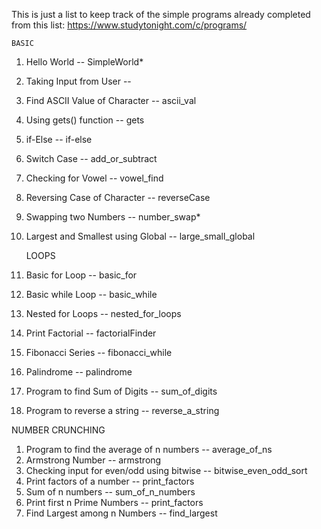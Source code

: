 This is just a list to keep track of the simple programs already completed from this list:
  https://www.studytonight.com/c/programs/

    BASIC
1) Hello World -- SimpleWorld*
2) Taking Input from User -- 
3) Find ASCII Value of Character -- ascii_val
4) Using gets() function -- gets
5) if-Else -- if-else
6) Switch Case -- add_or_subtract
7) Checking for Vowel -- vowel_find
8) Reversing Case of Character -- reverseCase
9) Swapping two Numbers -- number_swap*
10) Largest and Smallest using Global -- large_small_global

    LOOPS
1) Basic for Loop -- basic_for
2) Basic while Loop -- basic_while
3) Nested for Loops -- nested_for_loops
4) Print Factorial -- factorialFinder
5) Fibonacci Series -- fibonacci_while
6) Palindrome -- palindrome
7) Program to find Sum of Digits -- sum_of_digits
8) Program to reverse a string -- reverse_a_string

  NUMBER CRUNCHING
1) Program to find the average of n numbers -- average_of_ns
2) Armstrong Number -- armstrong
3) Checking input for even/odd using bitwise -- bitwise_even_odd_sort
4) Print factors of a number -- print_factors
5) Sum of n numbers -- sum_of_n_numbers
6) Print first n Prime Numbers -- print_factors
7) Find Largest among n Numbers -- find_largest
